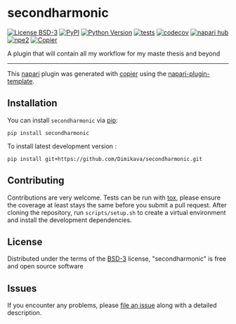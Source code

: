 # secondharmonic

[![License BSD-3](https://img.shields.io/pypi/l/secondharmonic.svg?color=green)](https://github.com/Dimikava/secondharmonic/raw/main/LICENSE)
[![PyPI](https://img.shields.io/pypi/v/secondharmonic.svg?color=green)](https://pypi.org/project/secondharmonic)
[![Python Version](https://img.shields.io/pypi/pyversions/secondharmonic.svg?color=green)](https://python.org)
[![tests](https://github.com/Dimikava/secondharmonic/workflows/tests/badge.svg)](https://github.com/Dimikava/secondharmonic/actions)
[![codecov](https://codecov.io/gh/Dimikava/secondharmonic/branch/main/graph/badge.svg)](https://codecov.io/gh/Dimikava/secondharmonic)
[![napari hub](https://img.shields.io/endpoint?url=https://api.napari-hub.org/shields/secondharmonic)](https://napari-hub.org/plugins/secondharmonic)
[![npe2](https://img.shields.io/badge/plugin-npe2-blue?link=https://napari.org/stable/plugins/index.html)](https://napari.org/stable/plugins/index.html)
[![Copier](https://img.shields.io/endpoint?url=https://raw.githubusercontent.com/copier-org/copier/master/img/badge/badge-grayscale-inverted-border-purple.json)](https://github.com/copier-org/copier)

A plugin that will contain all my workflow for my maste thesis and beyond

----------------------------------

This [napari] plugin was generated with [copier] using the [napari-plugin-template].

<!--
Don't miss the full getting started guide to set up your new package:
https://github.com/napari/napari-plugin-template#getting-started

and review the napari docs for plugin developers:
https://napari.org/stable/plugins/index.html
-->

## Installation

You can install `secondharmonic` via [pip]:

    pip install secondharmonic



To install latest development version :

    pip install git+https://github.com/Dimikava/secondharmonic.git



## Contributing

Contributions are very welcome. Tests can be run with [tox], please ensure
the coverage at least stays the same before you submit a pull request.
After cloning the repository, run `scripts/setup.sh` to create a virtual
environment and install the development dependencies.

## License

Distributed under the terms of the [BSD-3] license,
"secondharmonic" is free and open source software

## Issues

If you encounter any problems, please [file an issue] along with a detailed description.

[napari]: https://github.com/napari/napari
[copier]: https://copier.readthedocs.io/en/stable/
[@napari]: https://github.com/napari
[MIT]: http://opensource.org/licenses/MIT
[BSD-3]: http://opensource.org/licenses/BSD-3-Clause
[GNU GPL v3.0]: http://www.gnu.org/licenses/gpl-3.0.txt
[GNU LGPL v3.0]: http://www.gnu.org/licenses/lgpl-3.0.txt
[Apache Software License 2.0]: http://www.apache.org/licenses/LICENSE-2.0
[Mozilla Public License 2.0]: https://www.mozilla.org/media/MPL/2.0/index.txt
[napari-plugin-template]: https://github.com/napari/napari-plugin-template

[file an issue]: https://github.com/Dimikava/secondharmonic/issues

[napari]: https://github.com/napari/napari
[tox]: https://tox.readthedocs.io/en/latest/
[pip]: https://pypi.org/project/pip/
[PyPI]: https://pypi.org/
